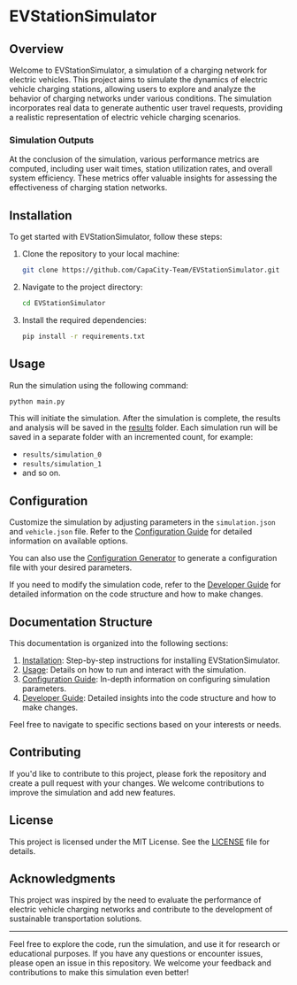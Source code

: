 # EVStationSimulator

## Overview

Welcome to EVStationSimulator, a simulation of a charging network for electric vehicles. This project aims to simulate the dynamics of electric vehicle charging stations, allowing users to explore and analyze the behavior of charging networks under various conditions. The simulation incorporates real data to generate authentic user travel requests, providing a realistic representation of electric vehicle charging scenarios.

### Simulation Outputs

At the conclusion of the simulation, various performance metrics are computed, including user wait times, station utilization rates, and overall system efficiency. These metrics offer valuable insights for assessing the effectiveness of charging station networks.

## Installation

To get started with EVStationSimulator, follow these steps:

1. Clone the repository to your local machine:

    ```bash
    git clone https://github.com/CapaCity-Team/EVStationSimulator.git
    ```

2. Navigate to the project directory:

    ```bash
    cd EVStationSimulator
    ```

3. Install the required dependencies:

    ```bash
    pip install -r requirements.txt
    ```

## Usage

Run the simulation using the following command:

```bash
python main.py
```

This will initiate the simulation. After the simulation is complete, the results and analysis will be saved in the [results](results) folder. Each simulation run will be saved in a separate folder with an incremented count, for example:
- `results/simulation_0`
- `results/simulation_1`
- and so on.

## Configuration

Customize the simulation by adjusting parameters in the `simulation.json` and `vehicle.json` file. Refer to the [Configuration Guide](docs/configuration.md) for detailed information on available options.

You can also use the [Configuration Generator](conf_generator/generator.md) to generate a configuration file with your desired parameters.

If you need to modify the simulation code, refer to the [Developer Guide](docs/developer.md) for detailed information on the code structure and how to make changes.

## Documentation Structure

This documentation is organized into the following sections:

1. [Installation](docs/installation.md): Step-by-step instructions for installing EVStationSimulator.
2. [Usage](docs/usage.md): Details on how to run and interact with the simulation.
3. [Configuration Guide](docs/configuration.md): In-depth information on configuring simulation parameters.
4. [Developer Guide](docs/developer.md): Detailed insights into the code structure and how to make changes.

Feel free to navigate to specific sections based on your interests or needs.

## Contributing

If you'd like to contribute to this project, please fork the repository and create a pull request with your changes. We welcome contributions to improve the simulation and add new features.

## License

This project is licensed under the MIT License. See the [LICENSE](LICENSE) file for details.

## Acknowledgments

This project was inspired by the need to evaluate the performance of electric vehicle charging networks and contribute to the development of sustainable transportation solutions.

---

Feel free to explore the code, run the simulation, and use it for research or educational purposes. If you have any questions or encounter issues, please open an issue in this repository. We welcome your feedback and contributions to make this simulation even better!